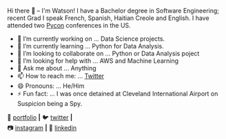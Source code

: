Hi there 👋 – I'm Watson!
I have a Bachelor degree in Software Engineering; recent Grad
I speak French, Spanish, Haitian Creole and English. I have attended two [Pycon](https://us.pycon.org/2020/) conferences in the US.

- 🔭 I’m currently working on ... Data Science projects.
- 🌱 I’m currently learning ... Python for Data Analysis.
- 👯 I’m looking to collaborate on ... Python or Data Analysis poject
- 🤔 I’m looking for help with ... AWS and Machine Learning
- 💬 Ask me about ... Anything
- 📫 How to reach me: ... [Twitter](https://twitter.com/WMarcelain)
- 😄 Pronouns: ... He/Him
- ⚡ Fun fact: ... I was once detained at Cleveland International Airport on Suspicion being a Spy. 

🏡 [portfolio][portfolio] **|** 
🐦 [twitter][twitter] **|**  
📷 [instagram][instagram] **|** 
👔 [linkedin][linkedin]


[portfolio]: https://mystifying-heisenberg-4debed.netlify.app/
[twitter]: https://twitter.com/WMarcelain
[instagram]: https://instagram.com/watsongm
[linkedin]: https://www.linkedin.com/in/watson-marcelain-0a13a3ba/


